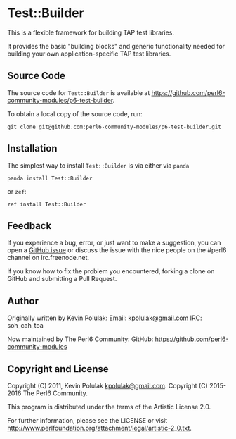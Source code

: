 # Test::Builder

This is a flexible framework for building TAP test libraries.

It provides the basic "building blocks" and generic functionality needed for
building your own application-specific TAP test libraries.


## Source Code

The source code for `Test::Builder` is available at
<https://github.com/perl6-community-modules/p6-test-builder>.

To obtain a local copy of the source code, run:

    git clone git@github.com:perl6-community-modules/p6-test-builder.git


## Installation

The simplest way to install `Test::Builder` is via either via `panda`

    panda install Test::Builder

or `zef`:

    zef install Test::Builder


## Feedback

If you experience a bug, error, or just want to make a suggestion, you can
open a [GitHub issue](https://github.com/perl6-community-modules/p6-test-builder/issues)
or discuss the issue with the nice people on the #perl6 channel on irc.freenode.net.

If you know how to fix the problem you encountered, forking a clone on
GitHub and submitting a Pull Request.


## Author

Originally written by Kevin Polulak:
    Email: kpolulak@gmail.com
    IRC:   soh_cah_toa

Now maintained by The Perl6 Community:
    GitHub: https://github.com/perl6-community-modules


## Copyright and License

Copyright (C) 2011, Kevin Polulak <kpolulak@gmail.com>.
Copyright (C) 2015-2016 The Perl6 Community.

This program is distributed under the terms of the Artistic License 2.0.

For further information, please see the LICENSE or visit
<http://www.perlfoundation.org/attachment/legal/artistic-2_0.txt>.
